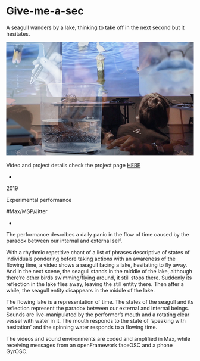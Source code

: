 # Give-me-a-sec

A seagull wanders by a lake, thinking to take off in the next second but it hesitates.

![giveMeASec-thumbnail](githubThumbnail.jpg)

Video and project details check the project page [HERE](https://bingcomputing.hotglue.me/?giveMeASec)

-

2019

Experimental performance

#Max/MSP/Jitter

-

The performance describes a daily panic in the flow of time caused by the paradox between our internal and external self.

With a rhythmic repetitive chant of a list of phrases descriptive of states of individuals pondering before taking actions with an awareness of the flowing time, a video shows a seagull facing a lake, hesitating to fly away. And in the next scene, the seagull stands in the middle of the lake, although there’re other birds swimming/flying around, it still stops there. Suddenly its reflection in the lake flies away, leaving the still entity there. Then after a while, the seagull entity disappears in the middle of the lake.

The flowing lake is a representation of time. The states of the seagull and its reflection represent the paradox between our external and internal beings. Sounds are live-manipulated by the performer’s mouth and a rotating clear vessel with water in it. The mouth responds to the state of ‘speaking with hesitation’ and the spinning water responds to a flowing time.

The videos and sound environments are coded and amplified in Max, while receiving messages from an openFramework faceOSC and a phone GyrOSC.
